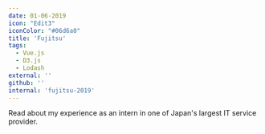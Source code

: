 ```yaml
---
date: 01-06-2019
icon: "Edit3"
iconColor: "#06d6a0"
title: 'Fujitsu'
tags:
  - Vue.js
  - D3.js
  - Lodash
external: ''
github: ''
internal: 'fujitsu-2019'
---
```



Read about my experience as an intern in one of Japan's largest IT service provider.